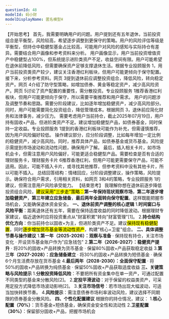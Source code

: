 ```yaml
---
questionId: 48
modelId: 蚂小财
modelDisplayName: 匿名模型H
---
```

【开始思考】 首先，我需要明确用户的问题。用户提到还有五年退休，当前投资组合是平衡型，风险较高，希望逐步调整到更保守的策略。用户的风险评估等级是平衡型，但持仓中稳健型基金占比较高，可能用户对风险的感知与实际持仓有差异。需要结合用户画像和参考资料来分析。
用户画像显示，用户当前投资增值资产中稳健型占100%，但系统提示进阶类资产不足，收益空间有限。用户可能希望在退休前降低风险，但需要确保资产足够支撑退休生活。根据专业投顾服务 1，用户当前投资类资产较少，建议关注香港红利板块，但用户可能更倾向于保守配置。
接下来，分析参考资料。网页 3提到退休前应调整投资组合，降低风险，转向稳定资产。网页 4介绍了防守型策略，如增加债券、黄金等稳定资产，减少高风险资产。网页 5讨论了资产配置的重要性，需分散投资。专业投顾服务 1推荐香港红利板块，但用户可能更倾向于保守，所以需要平衡推荐和用户需求。
用户的问题涉及调整节奏和思路。需要分阶段建议，比如逐年增加稳健资产，减少高风险部分。同时，用户可能需要简化投资组合，降低管理成本。根据网页 3，退休前应简化财务和法律事务，减少压力。
需要考虑用户当前持仓，截止2025年07月19日，用户持有固收+产品，但进阶类资产不足。建议增加稳健型产品，如债券基金，同时保持一定收益。专业投顾服务 1提到的香港红利板块可能作为补充，但需谨慎推荐，因为用户风险偏好较低。
操作建议部分，应分阶段调整，比如每年增加一定比例的稳健资产，减少高风险。同时，推荐具体产品，如债券基金或货币基金。风险提示需提到市场波动和流动性问题，确保用户了解。
最后，插入相关卡片，如市场机会卡，但需注意用户风险偏好，可能更适合稳健型产品。需要检查是否有合适的理财服务卡，理财服务卡片 6推荐香港红利，但用户可能更需要保守产品，可能不适用。因此，可能不插入卡片，或寻找其他推荐，但参考资料中没有其他卡片，所以可能不插入。
总结回答结构：情绪回应，分阶段调整建议，操作策略，风险提示。确保符合用户需求，引用相关资料，如网页 3和4的策略，专业投顾服务 1的建议，但需注意用户风险承受能力。
【结束思考】
我理解你想在退休前逐步降低投资组合风险，<mark>建议采用"三步走"策略：</mark>**第一年保持现状观察市场**，**第二年逐步增加稳健资产**，**第三年建立应急储备**，**最后两年全面转向保守配置**。这样既能把握市场机会，又能确保退休资金安全。
**一、退休前资产调整的核心逻辑**
1.**时间窗口与风险平衡**：距离退休还有五年，需要在保持适度收益的同时降低波动。根据理财专家建议，临近退休时应将投资重点从"财富积累"转向"财富管理"[1]。
2.**持仓结构优化方向**：你当前持仓以固收+为主，但进阶类资产不足。建议<mark>保持现有稳健配置</mark>，同时<mark>逐步增加货币基金等流动性资产</mark>，构建"核心+卫星"组合。
**二、**具体调整节奏与操作建议****
1.**第一年（2025-2026）：观察与准备**
·
保持现有持仓，关注市场变化
·
开设货币基金账户作为"应急钱包"
2.**第二年（2026-2027）：稳健资产提升**
·
将20%的固收+产品转换为货币基金
·
保留80%固收+产品获取稳定收益
3.**第三年（2027-2028）：应急储备建立**
·
将30%的固收+产品转换为短债基金
·
确保6个月生活费存放在货币基金
4.**最后两年（2028-2030）：全面保守配置**
·
将50%的固收+产品转换为纯债基金
·
保留50%固收+产品获取适度收益
**三、**关键策略与风险提示****
1.**分散投资降低风险**：不要把所有资金集中在单一资产，可通过配置不同类型的基金来分散风险[2]。
2.**定投平滑波动**：对于保留的权益类资产，可采用定投方式降低市场波动影响[2]。
3.**关注市场信号**：若市场出现大幅波动，可适当加快转换节奏。
4.**风险提示**：需注意债券市场利率波动风险，建议选择不同期限的债券基金分散风险。
**四、**个性化配置建议****
根据你的持仓情况，建议：
1.**核心配置（70%）**：货币基金+短债基金，确保资金安全性和流动性
2.**卫星配置（30%）**：保留部分固收+产品，把握市场机会